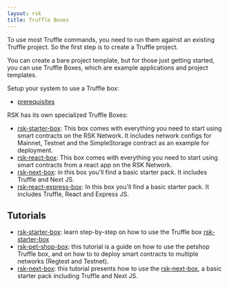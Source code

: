 ```yaml
---
layout: rsk
title: Truffle Boxes
---
```


To use most Truffle commands, you need to run them against an existing Truffle project. So the first step is to create a Truffle project.

You can create a bare project template, but for those just getting started, you can use Truffle Boxes, which are example applications and project templates.

Setup your system to use a Truffle box:

- [prerequisites](/tutorials/truffle-boxes/truffle-boxes-prerequisites)

RSK has its own specialized Truffle Boxes:

- [rsk-starter-box](/tools/truffle/boxes/rsk-starter-box): This box comes with everything you need to start using smart contracts on the RSK Network. It includes network configs for Mainnet, Testnet and the SimpleStorage contract as an example for deployment.
- [rsk-react-box](/tutorials/truffle-boxes/rsk-react-box): This box comes with everything you need to start using smart contracts from a react app on the RSK Network. 
- [rsk-next-box](/tools/truffle/boxes/rsk-next-box): in this box you'll find a basic starter pack. It includes Truffle and Next JS.
- [rsk-react-express-box](/tutorials/truffle-boxes/rsk-react-express-box): In this box you'll find a basic starter pack. It includes Truffle, React and Express JS.

## Tutorials

- [rsk-starter-box](/tutorials/truffle-boxes/rsk-starter-box): learn step-by-step on how to use the Truffle box [rsk-starter-box](https://github.com/rsksmart/rsk-starter-box)
- [rsk-pet-shop-box](/tutorials/truffle-boxes/pet-shop-box/): this tutorial is a guide on how to use the petshop Truffle box, and on how to to deploy smart contracts to multiple networks (Regtest and Testnet).
- [rsk-next-box](/tutorials/truffle-boxes/rsk-next-box): this tutorial presents how to use the [rsk-next-box](https://github.com/rsksmart/rsk-next-box), a basic starter pack including Truffle and Next JS.
